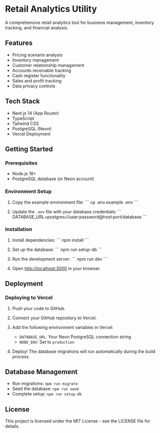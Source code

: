 # Retail Analytics Utility

A comprehensive retail analytics tool for business management, inventory tracking, and financial analysis.

## Features

- Pricing scenario analysis
- Inventory management
- Customer relationship management
- Accounts receivable tracking
- Cash register functionality
- Sales and profit tracking
- Data privacy controls

## Tech Stack

- Next.js 14 (App Router)
- TypeScript
- Tailwind CSS
- PostgreSQL (Neon)
- Vercel Deployment

## Getting Started

### Prerequisites

- Node.js 18+
- PostgreSQL database (or Neon account)

### Environment Setup

1. Copy the example environment file:
   \`\`\`
   cp .env.example .env
   \`\`\`

2. Update the `.env` file with your database credentials:
   \`\`\`
   DATABASE_URL=postgres://user:password@host:port/database
   \`\`\`

### Installation

1. Install dependencies:
   \`\`\`
   npm install
   \`\`\`

2. Set up the database:
   \`\`\`
   npm run setup-db
   \`\`\`

3. Run the development server:
   \`\`\`
   npm run dev
   \`\`\`

4. Open [http://localhost:3000](http://localhost:3000) in your browser.

## Deployment

### Deploying to Vercel

1. Push your code to GitHub.

2. Connect your GitHub repository to Vercel.

3. Add the following environment variables in Vercel:
   - `DATABASE_URL`: Your Neon PostgreSQL connection string
   - `NODE_ENV`: Set to `production`

4. Deploy! The database migrations will run automatically during the build process.

## Database Management

- Run migrations: `npm run migrate`
- Seed the database: `npm run seed`
- Complete setup: `npm run setup-db`

## License

This project is licensed under the MIT License - see the LICENSE file for details.
